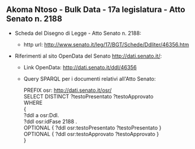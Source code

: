 ## Akoma Ntoso - Bulk Data - 17a legislatura - Atto Senato n. 2188 ##

* Scheda del Disegno di Legge - Atto Senato n. 2188:
	* http url: http://www.senato.it/leg/17/BGT/Schede/Ddliter/46356.htm

* Riferimenti al sito OpenData del Senato http://dati.senato.it/:
	* Link OpenData: http://dati.senato.it/ddl/46356
	* Query SPARQL per i documenti relativi all'Atto Senato:

        PREFIX osr: <http://dati.senato.it/osr/>  
		SELECT DISTINCT ?testoPresentato ?testoApprovato  
		WHERE  
		{  
		    ?ddl a osr:Ddl.  
		    ?ddl osr:idFase 2188 .  
		    OPTIONAL { ?ddl osr:testoPresentato ?testoPresentato }  
		    OPTIONAL { ?ddl osr:testoApprovato ?testoApprovato }  
		}
		